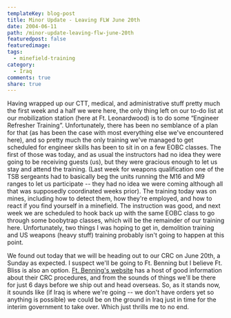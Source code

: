 ```yaml
---
templateKey: blog-post
title: Minor Update - Leaving FLW June 20th
date: 2004-06-11
path: /minor-update-leaving-flw-june-20th
featuredpost: false
featuredimage:
tags:
  - minefield-training
category:
  - Iraq
comments: true
share: true
---
```


Having wrapped up our CTT, medical, and administrative stuff pretty much the first week and a half we were here, the only thing left on our to-do list at our mobilization station (here at Ft. Leonardwood) is to do some “Engineer Refresher Training”. Unfortunately, there has been no semblance of a plan for that (as has been the case with most everything else we've encountered here), and so pretty much the only training we've managed to get scheduled for engineer skills has been to sit in on a few EOBC classes. The first of those was today, and as usual the instructors had no idea they were going to be receiving guests (us), but they were gracious enough to let us stay and attend the training. (Last week for weapons qualification one of the TSB sergeants had to basically beg the units running the M16 and M9 ranges to let us participate -- they had no idea we were coming although all that was supposedly coordinated weeks prior). The training today was on mines, including how to detect them, how they're employed, and how to react if you find yourself in a minefield. The instruction was good, and next week we are scheduled to hook back up with the same EOBC class to go through some boobytrap classes, which will be the remainder of our training here. Unfortunately, two things I was hoping to get in, demolition training and US weapons (heavy stuff) training probably isn't going to happen at this point.

We found out today that we will be heading out to our CRC on June 20th, a Sunday as expected. I suspect we'll be going to Ft. Benning but I believe Ft. Bliss is also an option. [Ft. Benning's website](http://www-benning.army.mil/CRC) has a host of good information about their CRC procedures, and from the sounds of things we'll be there for just 6 days before we ship out and head overseas. So, as it stands now, it sounds like (if Iraq is where we're going -- we don't have orders yet so anything is possible) we could be on the ground in Iraq just in time for the interim government to take over. <sarcasm>Which just thrills me to no end.</sarcasm>
